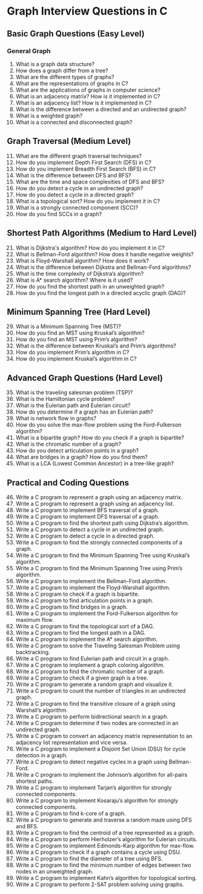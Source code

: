 # Graph Interview Questions in C

## Basic Graph Questions (Easy Level)
### General Graph
1. What is a graph data structure?
2. How does a graph differ from a tree?
3. What are the different types of graphs?
4. What are the representations of graphs in C?
5. What are the applications of graphs in computer science?
6. What is an adjacency matrix? How is it implemented in C?
7. What is an adjacency list? How is it implemented in C?
8. What is the difference between a directed and an undirected graph?
9. What is a weighted graph?
10. What is a connected and disconnected graph?

## Graph Traversal (Medium Level)
11. What are the different graph traversal techniques?
12. How do you implement Depth First Search (DFS) in C?
13. How do you implement Breadth First Search (BFS) in C?
14. What is the difference between DFS and BFS?
15. What are the time and space complexities of DFS and BFS?
16. How do you detect a cycle in an undirected graph?
17. How do you detect a cycle in a directed graph?
18. What is a topological sort? How do you implement it in C?
19. What is a strongly connected component (SCC)?
20. How do you find SCCs in a graph?

## Shortest Path Algorithms (Medium to Hard Level)
21. What is Dijkstra's algorithm? How do you implement it in C?
22. What is Bellman-Ford algorithm? How does it handle negative weights?
23. What is Floyd-Warshall algorithm? How does it work?
24. What is the difference between Dijkstra and Bellman-Ford algorithms?
25. What is the time complexity of Dijkstra’s algorithm?
26. What is A* search algorithm? Where is it used?
27. How do you find the shortest path in an unweighted graph?
28. How do you find the longest path in a directed acyclic graph (DAG)?

## Minimum Spanning Tree (Hard Level)
29. What is a Minimum Spanning Tree (MST)?
30. How do you find an MST using Kruskal’s algorithm?
31. How do you find an MST using Prim’s algorithm?
32. What is the difference between Kruskal’s and Prim’s algorithms?
33. How do you implement Prim’s algorithm in C?
34. How do you implement Kruskal’s algorithm in C?

## Advanced Graph Questions (Hard Level)
35. What is the traveling salesman problem (TSP)?
36. What is the Hamiltonian cycle problem?
37. What is the Eulerian path and Eulerian circuit?
38. How do you determine if a graph has an Eulerian path?
39. What is network flow in graphs?
40. How do you solve the max-flow problem using the Ford-Fulkerson algorithm?
41. What is a bipartite graph? How do you check if a graph is bipartite?
42. What is the chromatic number of a graph?
43. How do you detect articulation points in a graph?
44. What are bridges in a graph? How do you find them?
45. What is a LCA (Lowest Common Ancestor) in a tree-like graph?

## Practical and Coding Questions
46. Write a C program to represent a graph using an adjacency matrix.
47. Write a C program to represent a graph using an adjacency list.
48. Write a C program to implement BFS traversal of a graph.
49. Write a C program to implement DFS traversal of a graph.
50. Write a C program to find the shortest path using Dijkstra’s algorithm.
51. Write a C program to detect a cycle in an undirected graph.
52. Write a C program to detect a cycle in a directed graph.
53. Write a C program to find the strongly connected components of a graph.
54. Write a C program to find the Minimum Spanning Tree using Kruskal’s algorithm.
55. Write a C program to find the Minimum Spanning Tree using Prim’s algorithm.
56. Write a C program to implement the Bellman-Ford algorithm.
57. Write a C program to implement the Floyd-Warshall algorithm.
58. Write a C program to check if a graph is bipartite.
59. Write a C program to find articulation points in a graph.
60. Write a C program to find bridges in a graph.
61. Write a C program to implement the Ford-Fulkerson algorithm for maximum flow.
62. Write a C program to find the topological sort of a DAG.
63. Write a C program to find the longest path in a DAG.
64. Write a C program to implement the A* search algorithm.
65. Write a C program to solve the Traveling Salesman Problem using backtracking.
66. Write a C program to find Eulerian path and circuit in a graph.
67. Write a C program to implement a graph coloring algorithm.
68. Write a C program to find the chromatic number of a graph.
69. Write a C program to check if a given graph is a tree.
70. Write a C program to generate a random graph and visualize it.
71. Write a C program to count the number of triangles in an undirected graph.
72. Write a C program to find the transitive closure of a graph using Warshall’s algorithm.
73. Write a C program to perform bidirectional search in a graph.
74. Write a C program to determine if two nodes are connected in an undirected graph.
75. Write a C program to convert an adjacency matrix representation to an adjacency list representation and vice versa.
76. Write a C program to implement a Disjoint Set Union (DSU) for cycle detection in a graph.
77. Write a C program to detect negative cycles in a graph using Bellman-Ford.
78. Write a C program to implement the Johnson’s algorithm for all-pairs shortest paths.
79. Write a C program to implement Tarjan’s algorithm for strongly connected components.
80. Write a C program to implement Kosaraju’s algorithm for strongly connected components.
81. Write a C program to find k-core of a graph.
82. Write a C program to generate and traverse a random maze using DFS and BFS.
83. Write a C program to find the centroid of a tree represented as a graph.
84. Write a C program to perform Hierholzer’s algorithm for Eulerian circuits.
85. Write a C program to implement Edmonds-Karp algorithm for max-flow.
86. Write a C program to check if a graph contains a cycle using DSU.
87. Write a C program to find the diameter of a tree using BFS.
88. Write a C program to find the minimum number of edges between two nodes in an unweighted graph.
89. Write a C program to implement Kahn’s algorithm for topological sorting.
90. Write a C program to perform 2-SAT problem solving using graphs.

